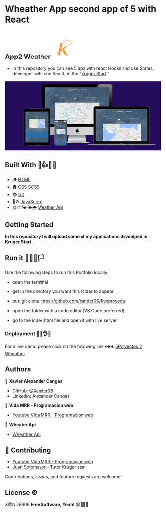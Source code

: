 # Wheather App second app of  5 with React
## App2 Weather <img src='./public/img/logo.png'>  

- In this repository you can  see 5  app  with  react Hooks  and  use States, developer with con React, in the "[Kruger Start](https://www.youtube.com/@KrugerCorp)   "

<img src='./public/img/screen.jpg'>

## Built With 👣👍🧑‍🏫

- 🪵           [HTML](https://lenguajehtml.com/html/)
- 🛖           [CSS SCSS](https://sass-lang.com/)
- 📚           [Git](https://github.com/)
- 🚙⚙️         [JavaScript](https://www.javascript.com/)
- 🌞⛅🌤️🌤️🌦️ [Weather Api](https://wheatherapp2xacr.netlify.app/)

## Getting Started

**In this repository I will upload some of my applications deveolped in Kruger Start.**

## Run it 🏃‍♂️🏁🏳️

Use the following steps to run this Portfolio locally:

- open the terminal

- get in the directory you want this folder to appear

- put: git clone https://github.com/xander06/fiveproyects

- open the folder with a code editor (VS Code preferred)

- go to the index.html file and open it with live server


### Deployment 🫣😊👌😁

For a live demo please click on the following link ⏭️⏭️:
[5Proyectos 2 Wheather](https://wheatherapp2xacr.netlify.app/)


## Authors

👤 **Xavier Alexander Cangas**

- GitHub: [@Xander06](https://github.com/xander06)
- LinkedIn: [Alexander Cangás](https://www.linkedin.com/in/alexander-c-00a2967b/)

👤 **Vida MRR - Programacion web**

- [Youtube Vida MRR - Programacion web](https://www.youtube.com/@vidamrr)

👤 **Wheater Api**

- [Wheather Api](https://www.weatherapi.com/api.aspx)

## 🤝 Contributing

- [Youtube Vida MRR - Programacion web](https://www.youtube.com/@vidamrr)
- [Juan Sotomayor](https://github.com/Juanse7793) - Tutor Kruger star

Contributions, issues, and feature requests are welcome!

## License ©️

X@NDER06
**Free Software, Yeah!**
😎🧑‍💻🆓 